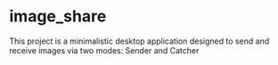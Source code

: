 # image_share
This project is a minimalistic desktop application designed to send and receive images via two modes: Sender and Catcher
